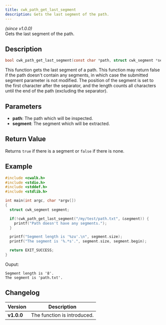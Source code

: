 ```yaml
---
title: cwk_path_get_last_segment
description: Gets the last segment of the path.
---
```


_(since v1.0.0)_  
Gets the last segment of the path.

## Description
```c
bool cwk_path_get_last_segment(const char *path, struct cwk_segment *segment);
```

This function gets the last segment of a path. This function may return false if the path doesn't contain any segments, in which case the submitted segment parameter is not modified. The position of the segment is set to the first character after the separator, and the length counts all characters until the end of the path (excluding the separator).

## Parameters
 * **path**: The path which will be inspected.
 * **segment**: The segment which will be extracted.

## Return Value
Returns ``true`` if there is a segment or ``false`` if there is none.

## Example
```c
#include <cwalk.h>
#include <stdio.h>
#include <stddef.h>
#include <stdlib.h>

int main(int argc, char *argv[])
{
  struct cwk_segment segment;

  if(!cwk_path_get_last_segment("/my/test/path.txt", &segment)) {
    printf("Path doesn't have any segments.");
  }

  printf("Segment length is '%zu'.\n", segment.size);
  printf("The segment is '%.*s'.", segment.size, segment.begin);

  return EXIT_SUCCESS;
}
```

Ouput:
```
Segment length is '8'.
The segment is 'path.txt'.
```

## Changelog

| Version    | Description                                            |
|------------|--------------------------------------------------------|
| **v1.0.0** | The function is introduced.                            |